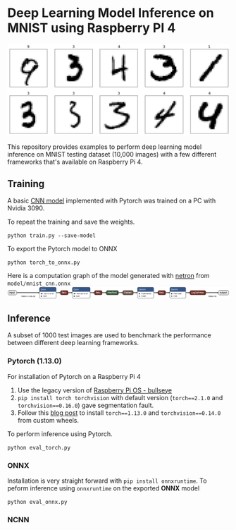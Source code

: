# Deep Learning Model Inference on MNIST using Raspberry PI 4
![mnist](figures/mnist.png)

This repository provides examples to perform deep learning model inference on MNIST testing dataset (10,000 images) with a few different frameworks that's available on Raspberry Pi 4.

## Training
A basic [CNN model](https://github.com/pytorch/examples/tree/main/mnist) implemented with Pytorch was trained on a PC with Nvidia 3090.

To repeat the training and save the weights.
```
python train.py --save-model 
```

To export the Pytorch model to ONNX
```
python torch_to_onnx.py
```

Here is a computation graph of the model generated with [netron](https://netron.app/) from `model/mnist_cnn.onnx`
![model_graph](figures/mnist_cnn.onnx.png)

## Inference
A subset of 1000 test images are used to benchmark the performance between different deep learning frameworks.

### Pytorch (1.13.0)
For installation of Pytorch on a Raspberry Pi 4
1. Use the legacy version of [Raspberry Pi OS - bullseye](https://www.raspberrypi.com/software/operating-systems/#raspberry-pi-os-legacy)
2. `pip install torch torchvision` with default version (`torch==2.1.0` and `torchvision==0.16.0`) gave segmentation fault.
3. Follow this [blog post](https://qengineering.eu/install-pytorch-on-raspberry-pi-4.html) to install `torch==1.13.0` and `torchvision==0.14.0` from custom wheels.

To perform inference using Pytorch.

```
python eval_torch.py
```

### ONNX
Installation is very straight forward with `pip install onnxruntime`. To peform inference using `onnxruntime` on the exported **ONNX** model
```
python eval_onnx.py
```

### NCNN
